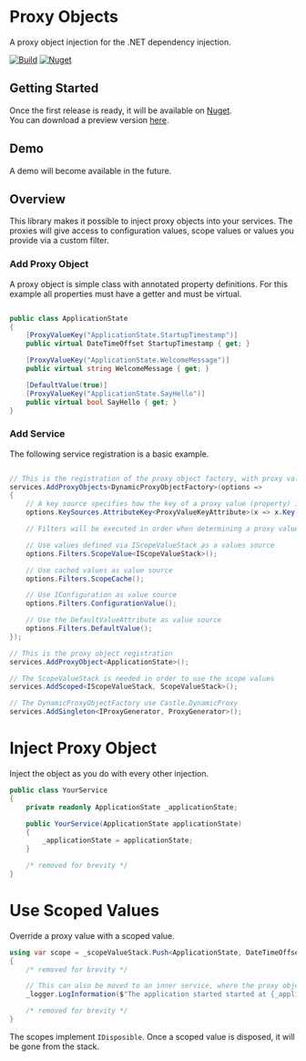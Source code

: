 # Proxy Objects
A proxy object injection for the .NET dependency injection.


[![Build](https://img.shields.io/github/workflow/status/cschulzsuper/proxy-objects/Deploy%20Master)](https://github.com/cschulzsuper/proxy-objects/actions?query=workflow%3A"Deploy+Master")
[![Nuget](https://img.shields.io/github/v/release/cschulzsuper/proxy-objects?sort=semver)](https://github.com/cschulzsuper/proxy-objects/packages/)

## Getting Started
Once the first release is ready, it will be available on [Nuget](https://www.nuget.org/).  
You can download a preview version [here](https://github.com/cschulzsuper/proxy-objects/packages/).

## Demo

A demo will become available in the future.

## Overview

This library makes it possible to inject proxy objects into your services.
The proxies will give access to configuration values, scope values or values you provide via a custom filter.

### Add Proxy Object

A proxy object is simple class with annotated property definitions.
For this example all properties must have a getter and must be virtual.

```csharp

public class ApplicationState
{
    [ProxyValueKey("ApplicationState.StartupTimestamp")]
    public virtual DateTimeOffset StartupTimestamp { get; }

    [ProxyValueKey("ApplicationState.WelcomeMessage")]
    public virtual string WelcomeMessage { get; }

    [DefaultValue(true)]
    [ProxyValueKey("ApplicationState.SayHello")]
    public virtual bool SayHello { get; }
}

```

### Add Service

The following service registration is a basic example.

```csharp

// This is the registration of the proxy object factory, with proxy value sources
services.AddProxyObjects<DynamicProxyObjectFactory>(options =>
{
    // A key source specifies how the key of a proxy value (property) is determined
    options.KeySources.AttributeKey<ProxyValueKeyAttribute>(x => x.Key);

    // Filters will be executed in order when determining a proxy value

    // Use values defined via IScopeValueStack as a values source
    options.Filters.ScopeValue<IScopeValueStack>();

    // Use cached values as value source
    options.Filters.ScopeCache();

    // Use IConfiguration as value source
    options.Filters.ConfigurationValue();

    // Use the DefaultValueAttribute as value source
    options.Filters.DefaultValue();
});

// This is the proxy object registration
services.AddProxyObject<ApplicationState>();

// The ScopeValueStack is needed in order to use the scope values
services.AddScoped<IScopeValueStack, ScopeValueStack>();

// The DynamicProxyObjectFactory use Castle.DynamicProxy 
services.AddSingleton<IProxyGenerator, ProxyGenerator>();

```

# Inject Proxy Object

Inject the object as you do with every other injection.

```csharp
public class YourService
{
    private readonly ApplicationState _applicationState;

    public YourService(ApplicationState applicationState)
    {
        _applicationState = applicationState;
    }

    /* removed for brevity */
}
```

# Use Scoped Values

Override a proxy value with a scoped value.

```csharp
using var scope = _scopeValueStack.Push<ApplicationState, DateTimeOffset>(x => x.StartupTimestamp, DateTimeOffset.Now) 
{
    /* removed for brevity */

    // This can also be moved to an inner service, where the proxy object is injection instead.
    _logger.LogInformation($"The application started started at {_applicationState.StartupTimestamp}");

    /* removed for brevity */
}

```

The scopes implement `IDisposible`. Once a scoped value is disposed, it will be gone from the stack.